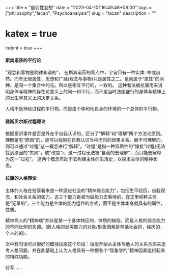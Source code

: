 +++
 title = "自罚性妄想" 
 date = "2023-04-10T16:49:46+08:00" 
 tags = ["philosophy","lacan", "Psychoanalysis"] 
 slug = "lacan" 
 description = ""
 # katex = true
 indent = true
+++

#### 斯宾诺莎的平行论

"观念和事物是韵律和谐的"， 在斯宾诺莎的观点中，宇宙只有一种实体: 神或自然。而有无限属性，思想和广延(观念与事物)只是属性之二。是同属于“属性”的两种。是同一个集合中的元。所以是相互平行的，一致的。
这种看法被拉康用来说明身体与精神的存在论意义上的同一和平行，而不是当时法国盛行的身体与精神上的发生学意义上的决定关系。

人格不是神经过程的平行物，而是由个体和他自身的环境的一个总体的平行物。

#### 雅斯贝尔斯过程理论

根据意识事件是否是外在于自我认识的，区分了“解释”和“理解”两个方法论原则。理解是有“原因”的，是可以找到在自我认识当中历时的因果关系。而不可理解的，则可以通过“过程”这一概念进行“解释”。“过程”是指一种异质性的“嫁接”过程(无法找到原因的“失败”，或“改变”)，这一过程无法被“自我的去理解”，而只能去解释为这一“过程”。 这两个概念有助于去构建主体的生活史，以探求主体的精神状态。


#### 拉康的人格理论
主体的人格在拉康看来是一种适应社会的“精神综合能力”，包括生平经历，自我观念，和社会关系的张力。这三个能力是被当做能力去看待的，在这里纯粹主体是“无辜的”，三个能力是主体的能力运作的方式，而不是主体本身就具有的属性，性质。

精神病人的“精神病”并非是某一个身体特征的，体质的缺陷，而是人格的综合能力的不同比例的失调。(而人格的发挥能力的对象/形象因素是包括社会的，经历的，个人的的)。

文中有句话可以很好的概括拉康这个阶段：拉康开始从主体与他人的关系方面来思考人格问题，并在此基础上认为人格具有一种把各个“现象学的”精神因素组织起来的特殊功能。


待写......